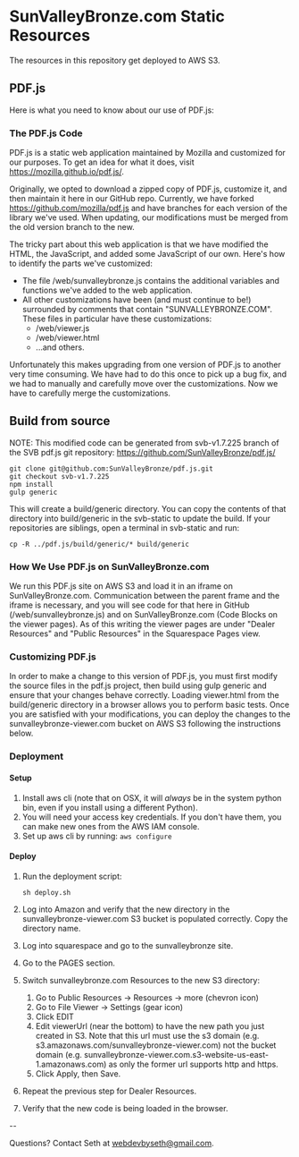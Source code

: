 # SunValleyBronze.com Static Resources

The resources in this repository get deployed to AWS S3. 

## PDF.js

Here is what you need to know about our use of PDF.js:

### The PDF.js Code

PDF.js is a static web application maintained by Mozilla and customized for our purposes. To get an idea for what it does, visit https://mozilla.github.io/pdf.js/.

Originally, we opted to download a zipped copy of PDF.js, customize it, and then maintain it here in our GitHub repo. Currently, we have forked https://github.com/mozilla/pdf.js and have branches for each version of the library we've used. When updating, our modifications must be merged from the old version branch to the new.

The tricky part about this web application is that we have modified the HTML, the JavaScript, and added some JavaScript of our own. Here's how to identify the parts we've customized:

* The file /web/sunvalleybronze.js contains the additional variables and functions we've added to the web application.
* All other customizations have been (and must continue to be!) surrounded by comments that contain "SUNVALLEYBRONZE.COM". These files in particular have these customizations:
  * /web/viewer.js
  * /web/viewer.html
  * ...and others.
  
Unfortunately this makes upgrading from one version of PDF.js to another very time consuming. We have had to do this once to pick up a bug fix, and we had to manually and carefully move over the customizations. Now we have to carefully merge the customizations.


## Build from source

NOTE: This modified code can be generated from svb-v1.7.225 branch of the SVB pdf.js git repository: https://github.com/SunValleyBronze/pdf.js/

    git clone git@github.com:SunValleyBronze/pdf.js.git
    git checkout svb-v1.7.225
    npm install
    gulp generic

This will create a build/generic directory. You can copy the contents of that directory into build/generic in the svb-static to update the build. If your repositories are siblings, open a terminal in svb-static and run:

    cp -R ../pdf.js/build/generic/* build/generic

### How We Use PDF.js on SunValleyBronze.com

We run this PDF.js site on AWS S3 and load it in an iframe on SunValleyBronze.com. Communication between the parent frame and the iframe is necessary, and you will see code for that here in GitHub (/web/sunvalleybronze.js) and on SunValleyBronze.com (Code Blocks on the viewer pages). As of this writing the viewer pages are under "Dealer Resources" and "Public Resources" in the Squarespace Pages view.

### Customizing PDF.js

In order to make a change to this version of PDF.js, you must first modify the source files in the pdf.js project, then build using gulp generic and ensure that your changes behave correctly. Loading viewer.html from the build/generic directory in a browser allows you to perform basic tests. Once you are satisfied with your modifications, you can deploy the changes to the sunvalleybronze-viewer.com bucket on AWS S3 following the instructions below.

### Deployment

#### Setup

1. Install aws cli (note that on OSX, it will *always* be in the system python bin, even if you install using a different Python).
1. You will need your access key credentials. If you don't have them, you can make new ones from the AWS IAM console.
1. Set up aws cli by running: ```aws configure```

#### Deploy

1. Run the deployment script:
    
    ```sh deploy.sh```
    
1. Log into Amazon and verify that the new directory in the sunvalleybronze-viewer.com S3 bucket is populated correctly. Copy the directory name.
1. Log into squarespace and go to the sunvalleybronze site.
1. Go to the PAGES section.
1. Switch sunvalleybronze.com Resources to the new S3 directory:
    1. Go to Public Resources -> Resources -> more (chevron icon)
    1. Go to File Viewer -> Settings (gear icon)
    1. Click EDIT
    1. Edit viewerUrl (near the bottom) to have the new path you just created in S3. Note that this url must use the s3 domain (e.g. s3.amazonaws.com/sunvalleybronze-viewer.com) not the bucket domain (e.g. sunvalleybronze-viewer.com.s3-website-us-east-1.amazonaws.com) as only the former url supports http and https.
    1. Click Apply, then Save.
1. Repeat the previous step for Dealer Resources.
1. Verify that the new code is being loaded in the browser.

--

Questions? Contact Seth at webdevbyseth@gmail.com.
